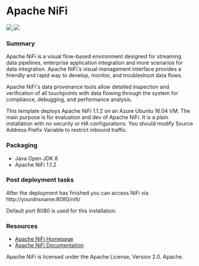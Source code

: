 # Apache NiFi



<a href="https://portal.azure.com/#create/Microsoft.Template/uri/https%3A%2F%2Fraw.githubusercontent.com%2FAzure%2Fazure-quickstart-templates%2Fmaster%2Fnifi-on-ubuntu%2Fazuredeploy.json" target="_blank">
    <img src="http://azuredeploy.net/deploybutton.png"/>
</a>
<a href="http://armviz.io/#/?load=https%3A%2F%2Fraw.githubusercontent.com%2FAzure%2Fazure-quickstart-templates%2Fmaster%2Fnifi-on-ubuntu%2Fazuredeploy.json" target="_blank">
    <img src="http://armviz.io/visualizebutton.png"/>
</a>

### Summary
Apache NiFi is a visual flow-based environment designed for streaming data pipelines, enterprise application integration and more scenarios for data integration. Apache NiFi's visual management interface provides a friendly and rapid way to develop, monitor, and troubleshoot data flows.

Apache NiFi's data provenance tools allow detailed inspection and verification of all touchpoints with data flowing through the system for compliance, debugging, and performance analysis.

This template deploys Apache NiFi 1.1.2 on an Azure Ubuntu 16.04 VM. The main purpose is for evaluation and dev of Apache NiFi. It is a plain installation with no security or HA configurations. You should modify Source Address Prefix Variable to restrict inbound traffic. 

### Packaging
* Java Open JDK 8
* Apache NiFi 1.1.2

### Post deployment tasks
After the deployment has finished you can access NiFi via http://yourdnsname:8080/nifi/ 

Default port 8080 is used for this installation.

### Resources
* [Apache NiFi Homepage](https://nifi.apache.org/)
* [Apache NiFi Documentation](https://nifi.apache.org/docs.html)

Apache NiFi is licensed under the Apache License, Version 2.0. Apache.
